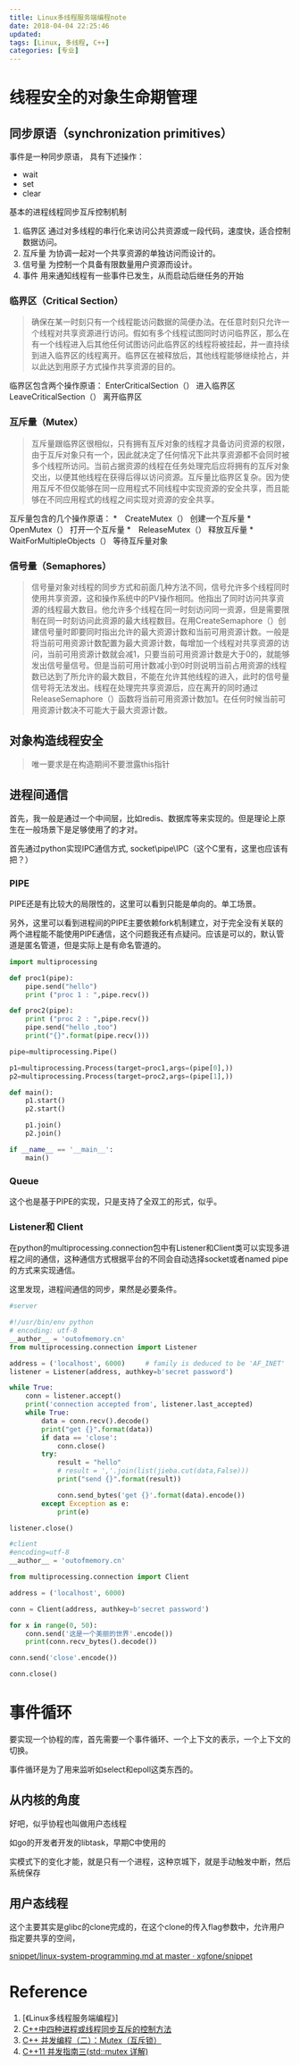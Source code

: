 ```yaml
---
title: Linux多线程服务端编程note
date: 2018-04-04 22:25:46
updated:
tags: [Linux, 多线程, C++]
categories: [专业]
---
```


# 线程安全的对象生命期管理

## 同步原语（synchronization primitives）
事件是一种同步原语，
具有下述操作：
* wait
* set
* clear

基本的进程线程同步互斥控制机制
1. 临界区 通过对多线程的串行化来访问公共资源或一段代码，速度快，适合控制数据访问。
2. 互斥量 为协调一起对一个共享资源的单独访问而设计的。
3. 信号量 为控制一个具备有限数量用户资源而设计。
4. 事件 用来通知线程有一些事件已发生，从而启动后继任务的开始

<!--more-->

### 临界区（Critical Section）

>确保在某一时刻只有一个线程能访问数据的简便办法。在任意时刻只允许一个线程对共享资源进行访问。假如有多个线程试图同时访问临界区，那么在有一个线程进入后其他任何试图访问此临界区的线程将被挂起，并一直持续到进入临界区的线程离开。临界区在被释放后，其他线程能够继续抢占，并以此达到用原子方式操作共享资源的目的。

临界区包含两个操作原语： EnterCriticalSection（） 进入临界区 LeaveCriticalSection（） 离开临界区

### 互斥量（Mutex）

>互斥量跟临界区很相似，只有拥有互斥对象的线程才具备访问资源的权限，由于互斥对象只有一个，因此就决定了任何情况下此共享资源都不会同时被多个线程所访问。当前占据资源的线程在任务处理完后应将拥有的互斥对象交出，以便其他线程在获得后得以访问资源。互斥量比临界区复杂。因为使用互斥不但仅能够在同一应用程式不同线程中实现资源的安全共享，而且能够在不同应用程式的线程之间实现对资源的安全共享。

互斥量包含的几个操作原语：
*　CreateMutex（） 创建一个互斥量
*　OpenMutex（） 打开一个互斥量
*　ReleaseMutex（） 释放互斥量
*　WaitForMultipleObjects（） 等待互斥量对象

### 信号量（Semaphores）

>信号量对象对线程的同步方式和前面几种方法不同，信号允许多个线程同时使用共享资源，这和操作系统中的PV操作相同。他指出了同时访问共享资源的线程最大数目。他允许多个线程在同一时刻访问同一资源，但是需要限制在同一时刻访问此资源的最大线程数目。在用CreateSemaphore（）创建信号量时即要同时指出允许的最大资源计数和当前可用资源计数。一般是将当前可用资源计数配置为最大资源计数，每增加一个线程对共享资源的访问，当前可用资源计数就会减1，只要当前可用资源计数是大于0的，就能够发出信号量信号。但是当前可用计数减小到0时则说明当前占用资源的线程数已达到了所允许的最大数目，不能在允许其他线程的进入，此时的信号量信号将无法发出。线程在处理完共享资源后，应在离开的同时通过ReleaseSemaphore（）函数将当前可用资源计数加1。在任何时候当前可用资源计数决不可能大于最大资源计数。

## 对象构造线程安全

>唯一要求是在构造期间不要泄露this指针




## 进程间通信

首先，我一般是通过一个中间层，比如redis、数据库等来实现的。但是理论上原生在一般场景下是足够使用了的才对。

首先通过python实现IPC通信方式, socket\pipe\IPC（这个C里有，这里也应该有把？）


### PIPE

PIPE还是有比较大的局限性的，这里可以看到只能是单向的。单工场景。

另外，这里可以看到进程间的PIPE主要依赖fork机制建立，对于完全没有关联的两个进程能不能使用PIPE通信，这个问题我还有点疑问。应该是可以的，默认管道是匿名管道，但是实际上是有命名管道的。

``` python
import multiprocessing

def proc1(pipe):
    pipe.send("hello")
    print ("proc 1 : ",pipe.recv())

def proc2(pipe):
    print ("proc 2 : ",pipe.recv())
    pipe.send("hello ,too")
    print("{}".format(pipe.recv()))

pipe=multiprocessing.Pipe()

p1=multiprocessing.Process(target=proc1,args=(pipe[0],))
p2=multiprocessing.Process(target=proc2,args=(pipe[1],))

def main():
    p1.start()
    p2.start()

    p1.join()
    p2.join()

if __name__ == '__main__':
    main()

```

### Queue

这个也是基于PIPE的实现，只是支持了全双工的形式，似乎。

### Listener和 Client

在python的multiprocessing.connection包中有Listener和Client类可以实现多进程之间的通信，这种通信方式根据平台的不同会自动选择socket或者named pipe的方式来实现通信。

这里发现，进程间通信的同步，果然是必要条件。

``` python
#server 

#!/usr/bin/env python
# encoding: utf-8
__author__ = 'outofmemory.cn'
from multiprocessing.connection import Listener

address = ('localhost', 6000)     # family is deduced to be 'AF_INET'
listener = Listener(address, authkey=b'secret password')

while True:
    conn = listener.accept()
    print('connection accepted from', listener.last_accepted)
    while True:
        data = conn.recv().decode()
        print("get {}".format(data))
        if data == 'close':
            conn.close()
        try:
            result = "hello"
            # result = ','.join(list(jieba.cut(data,False)))
            print("send {}".format(result))

            conn.send_bytes('get {}'.format(data).encode())
        except Exception as e:
            print(e)

listener.close()
```


``` python
#client
#encoding=utf-8
__author__ = 'outofmemory.cn'

from multiprocessing.connection import Client

address = ('localhost', 6000)

conn = Client(address, authkey=b'secret password')

for x in range(0, 50):
    conn.send('这是一个美丽的世界'.encode())
    print(conn.recv_bytes().decode())

conn.send('close'.encode())

conn.close()

```

# 事件循环

要实现一个协程的库，首先需要一个事件循环、一个上下文的表示，一个上下文的切换。

事件循环是为了用来监听如select和epoll这类东西的。

## 从内核的角度

好吧，似乎协程也叫做用户态线程

如go的开发者开发的libtask，早期C中使用的

实模式下的变化才能，就是只有一个进程，这种京城下，就是手动触发中断，然后系统保存



## 用户态线程

这个主要其实是glibc的clone完成的，在这个clone的传入flag参数中，允许用户指定要共享的空间，

[snippet/linux\-system\-programming\.md at master · xgfone/snippet](https://github.com/xgfone/snippet/blob/master/snippet/docs/linux/program/linux-system-programming.md)

# Reference
1. [《Linux多线程服务端编程》]
2. [C++中四种进程或线程同步互斥的控制方法](https://blog.csdn.net/zhu2695/article/details/51148272)
3. [C++ 并发编程（二）：Mutex（互斥锁）](https://segmentfault.com/a/1190000006614695)
4. [C++11 并发指南三(std::mutex 详解)](http://www.cnblogs.com/haippy/p/3237213.html)
